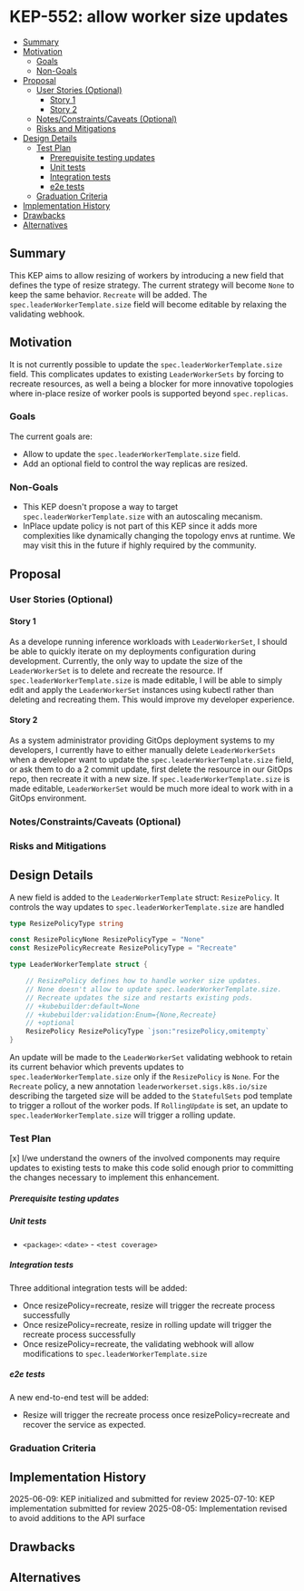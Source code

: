 # KEP-552: allow worker size updates

<!--
This is the title of your KEP. Keep it short, simple, and descriptive. A good
title can help communicate what the KEP is and should be considered as part of
any review.
-->

<!--
A table of contents is helpful for quickly jumping to sections of a KEP and for
highlighting any additional information provided beyond the standard KEP
template.

Ensure the TOC is wrapped with
  <code>&lt;!-- toc --&rt;&lt;!-- /toc --&rt;</code>
tags, and then generate with `hack/update-toc.sh`.
-->

<!-- toc -->
- [Summary](#summary)
- [Motivation](#motivation)
  - [Goals](#goals)
  - [Non-Goals](#non-goals)
- [Proposal](#proposal)
  - [User Stories (Optional)](#user-stories-optional)
    - [Story 1](#story-1)
    - [Story 2](#story-2)
  - [Notes/Constraints/Caveats (Optional)](#notesconstraintscaveats-optional)
  - [Risks and Mitigations](#risks-and-mitigations)
- [Design Details](#design-details)
  - [Test Plan](#test-plan)
      - [Prerequisite testing updates](#prerequisite-testing-updates)
      - [Unit tests](#unit-tests)
      - [Integration tests](#integration-tests)
      - [e2e tests](#e2e-tests)
  - [Graduation Criteria](#graduation-criteria)
- [Implementation History](#implementation-history)
- [Drawbacks](#drawbacks)
- [Alternatives](#alternatives)
<!-- /toc -->

## Summary

<!--
This section is incredibly important for producing high-quality, user-focused
documentation such as release notes or a development roadmap. It should be
possible to collect this information before implementation begins, in order to
avoid requiring implementors to split their attention between writing release
notes and implementing the feature itself. KEP editors and SIG Docs
should help to ensure that the tone and content of the `Summary` section is
useful for a wide audience.

A good summary is probably at least a paragraph in length.

Both in this section and below, follow the guidelines of the [documentation
style guide]. In particular, wrap lines to a reasonable length, to make it
easier for reviewers to cite specific portions, and to minimize diff churn on
updates.

[documentation style guide]: https://github.com/kubernetes/community/blob/master/contributors/guide/style-guide.md
-->

This KEP aims to allow resizing of workers by introducing a new field that defines the type of resize strategy. The current strategy will become `None` to keep the same behavior. `Recreate` will be added. The `spec.leaderWorkerTemplate.size` field will become editable by relaxing the validating webhook.

## Motivation

<!--
This section is for explicitly listing the motivation, goals, and non-goals of
this KEP.  Describe why the change is important and the benefits to users. The
motivation section can optionally provide links to [experience reports] to
demonstrate the interest in a KEP within the wider Kubernetes community.

[experience reports]: https://github.com/golang/go/wiki/ExperienceReports
-->

It is not currently possible to update the `spec.leaderWorkerTemplate.size` field. This complicates updates to existing `LeaderWorkerSets` by forcing to recreate resources, as well a being a blocker for more innovative topologies where in-place resize of worker pools is supported beyond `spec.replicas`.

### Goals

<!--
List the specific goals of the KEP. What is it trying to achieve? How will we
know that this has succeeded?
-->

The current goals are:
- Allow to update the `spec.leaderWorkerTemplate.size` field.
- Add an optional field to control the way replicas are resized.


### Non-Goals

<!--
What is out of scope for this KEP? Listing non-goals helps to focus discussion
and make progress.
-->

- This KEP doesn't propose a way to target `spec.leaderWorkerTemplate.size` with an autoscaling mecanism.
- InPlace update policy is not part of this KEP since it adds more complexities like dynamically changing the topology envs at runtime. We may visit this in the future if highly required by the community.

## Proposal

<!--
This is where we get down to the specifics of what the proposal actually is.
This should have enough detail that reviewers can understand exactly what
you're proposing, but should not include things like API designs or
implementation. What is the desired outcome and how do we measure success?.
The "Design Details" section below is for the real
nitty-gritty.
-->

### User Stories (Optional)

<!--
Detail the things that people will be able to do if this KEP is implemented.
Include as much detail as possible so that people can understand the "how" of
the system. The goal here is to make this feel real for users without getting
bogged down.
-->

#### Story 1

As a develope running inference workloads with `LeaderWorkerSet`, I should be able to quickly iterate on my deployments configuration during development. Currently, the only way to update the size of the `LeaderWorkerSet` is to delete and recreate the resource. If `spec.leaderWorkerTemplate.size` is made editable, I will be able to simply edit and apply the `LeaderWorkerSet` instances using kubectl rather than deleting and recreating them. This would improve my developer experience.

#### Story 2

As a system administrator providing GitOps deployment systems to my developers, I currently have to either manually delete `LeaderWorkerSets` when a developer want to update the `spec.leaderWorkerTemplate.size` field, or ask them to do a 2 commit update, first delete the resource in our GitOps repo, then recreate it with a new size.
If `spec.leaderWorkerTemplate.size` is made editable, `LeaderWorkerSet` would be much more ideal to work with in a GitOps environment.

### Notes/Constraints/Caveats (Optional)

<!--
What are the caveats to the proposal?
What are some important details that didn't come across above?
Go in to as much detail as necessary here.
This might be a good place to talk about core concepts and how they relate.
-->

### Risks and Mitigations

<!--
What are the risks of this proposal, and how do we mitigate? Think broadly.
For example, consider both security and how this will impact the larger
Kubernetes ecosystem.

How will security be reviewed, and by whom?

How will UX be reviewed, and by whom?

Consider including folks who also work outside the SIG or subproject.
-->

## Design Details

<!--
This section should contain enough information that the specifics of your
change are understandable. This may include API specs (though not always
required) or even code snippets. If there's any ambiguity about HOW your
proposal will be implemented, this is the place to discuss them.
-->

A new field is added to the `LeaderWorkerTemplate` struct: `ResizePolicy`. It controls the way updates to `spec.leaderWorkerTemplate.size` are handled

```go
type ResizePolicyType string

const ResizePolicyNone ResizePolicyType = "None"
const ResizePolicyRecreate ResizePolicyType = "Recreate"

```

```go
type LeaderWorkerTemplate struct {

    // ResizePolicy defines how to handle worker size updates.
    // None doesn't allow to update spec.leaderWorkerTemplate.size.
    // Recreate updates the size and restarts existing pods.
	// +kubebuilder:default=None
	// +kubebuilder:validation:Enum={None,Recreate}
	// +optional
    ResizePolicy ResizePolicyType `json:"resizePolicy,omitempty`
}
```

An update will be made to the `LeaderWorkerSet` validating webhook to retain its current behavior which prevents updates to `spec.leaderWorkerTemplate.size` only if the `ResizePolicy` is `None`.
For the `Recreate` policy, a new annotation `leaderworkerset.sigs.k8s.io/size` describing the targeted size will be added to the `StatefulSets` pod template to trigger a rollout of the worker pods. If `RollingUpdate` is set, an update to `spec.leaderWorkerTemplate.size` will trigger a rolling update. 

### Test Plan

<!--
**Note:** *Not required until targeted at a release.*
The goal is to ensure that we don't accept enhancements with inadequate testing.

All code is expected to have adequate tests (eventually with coverage
expectations). Please adhere to the [Kubernetes testing guidelines][testing-guidelines]
when drafting this test plan.

[testing-guidelines]: https://git.k8s.io/community/contributors/devel/sig-testing/testing.md
-->

[x] I/we understand the owners of the involved components may require updates to
existing tests to make this code solid enough prior to committing the changes necessary
to implement this enhancement.

##### Prerequisite testing updates

<!--
Based on reviewers feedback describe what additional tests need to be added prior
implementing this enhancement to ensure the enhancements have also solid foundations.
-->

##### Unit tests

<!--
In principle every added code should have complete unit test coverage, so providing
the exact set of tests will not bring additional value.
However, if complete unit test coverage is not possible, explain the reason of it
together with explanation why this is acceptable.
-->

<!--
Additionally, for Alpha try to enumerate the core package you will be touching
to implement this enhancement and provide the current unit coverage for those
in the form of:
- <package>: <date> - <current test coverage>
The data can be easily read from:
https://testgrid.k8s.io/sig-testing-canaries#ci-kubernetes-coverage-unit

This can inform certain test coverage improvements that we want to do before
extending the production code to implement this enhancement.
-->

- `<package>`: `<date>` - `<test coverage>`

##### Integration tests

<!--
Integration tests are contained in k8s.io/kubernetes/test/integration.
Integration tests allow control of the configuration parameters used to start the binaries under test.
This is different from e2e tests which do not allow configuration of parameters.
Doing this allows testing non-default options and multiple different and potentially conflicting command line options.
-->

<!--
This question should be filled when targeting a release.
For Alpha, describe what tests will be added to ensure proper quality of the enhancement.

For Beta and GA, add links to added tests together with links to k8s-triage for those tests:
https://storage.googleapis.com/k8s-triage/index.html
-->

Three additional integration tests will be added:

- Once resizePolicy=recreate, resize will trigger the recreate process successfully
- Once resizePolicy=recreate, resize in rolling update will trigger the recreate process successfully
- Once resizePolicy=recreate, the validating webhook will allow modifications to `spec.leaderWorkerTemplate.size`


##### e2e tests

<!--
This question should be filled when targeting a release.
For Alpha, describe what tests will be added to ensure proper quality of the enhancement.

For Beta and GA, add links to added tests together with links to k8s-triage for those tests:
https://storage.googleapis.com/k8s-triage/index.html

We expect no non-infra related flakes in the last month as a GA graduation criteria.
-->

A new end-to-end test will be added:

- Resize will trigger the recreate process once resizePolicy=recreate and recover the service as expected.

### Graduation Criteria

<!--

Clearly define what it means for the feature to be implemented and
considered stable.

If the feature you are introducing has high complexity, consider adding graduation
milestones with these graduation criteria:
- [Maturity levels (`alpha`, `beta`, `stable`)][maturity-levels]
- [Feature gate][feature gate] lifecycle
- [Deprecation policy][deprecation-policy]

[feature gate]: https://git.k8s.io/community/contributors/devel/sig-architecture/feature-gates.md
[maturity-levels]: https://git.k8s.io/community/contributors/devel/sig-architecture/api_changes.md#alpha-beta-and-stable-versions
[deprecation-policy]: https://kubernetes.io/docs/reference/using-api/deprecation-policy/
-->

## Implementation History

<!--
Major milestones in the lifecycle of a KEP should be tracked in this section.
Major milestones might include:
- the `Summary` and `Motivation` sections being merged, signaling SIG acceptance
- the `Proposal` section being merged, signaling agreement on a proposed design
- the date implementation started
- the first Kubernetes release where an initial version of the KEP was available
- the version of Kubernetes where the KEP graduated to general availability
- when the KEP was retired or superseded
-->

2025-06-09: KEP initialized and submitted for review
2025-07-10: KEP implementation submitted for review
2025-08-05: Implementation revised to avoid additions to the API surface

## Drawbacks

<!--
Why should this KEP _not_ be implemented?
-->

## Alternatives

<!--
What other approaches did you consider, and why did you rule them out? These do
not need to be as detailed as the proposal, but should include enough
information to express the idea and why it was not acceptable.
-->
